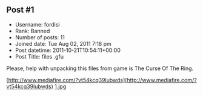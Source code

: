 ## Post #1
- Username: fordisi
- Rank: Banned
- Number of posts: 11
- Joined date: Tue Aug 02, 2011 7:18 pm
- Post datetime: 2011-10-21T10:54:11+00:00
- Post Title: files .gfu

Please, help with unpacking this files from game is The Curse Of The Ring.

[http://www.mediafire.com/?vt54kcq39lubwds](http://www.mediafire.com/?vt54kcq39lubwds)
[1.jpg](https://xentaxbackup.github.io/file/4797_1.jpg)

